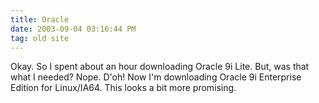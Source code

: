 ```yaml
---
title: Oracle
date: 2003-09-04 03:16:44 PM
tag: old site
---
```


Okay. So I spent about an hour downloading Oracle 9i Lite. But, was that what I needed? Nope. D'oh! Now I'm downloading Oracle 9i Enterprise Edition for Linux/IA64. This looks a bit more promising.
